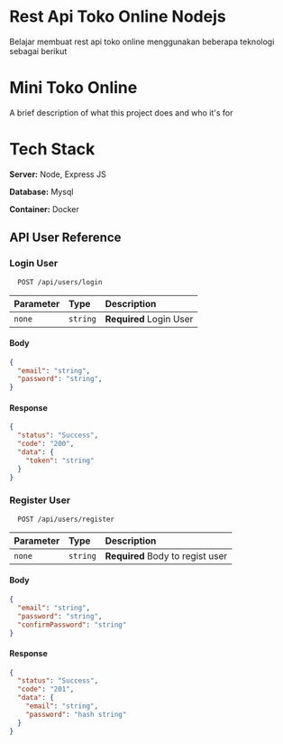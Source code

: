 # Rest Api Toko Online Nodejs
Belajar membuat rest api toko online menggunakan beberapa teknologi sebagai berikut

# Mini Toko Online 
A brief description of what this project does and who it's for


# Tech Stack

**Server:** Node, Express JS

**Database:** Mysql

**Container:** Docker



## API User Reference

### Login User

```http
  POST /api/users/login
```

| Parameter | Type     | Description                |
| :-------- | :------- | :------------------------- |
| `none` | `string` | **Required** Login User |

#### Body 
```json
{
  "email": "string",
  "password": "string",
}
```

#### Response
```json
{
  "status": "Success",
  "code": "200",
  "data": {
    "token": "string"
  }
}
```


### Register User

```http
  POST /api/users/register
```

| Parameter | Type     | Description                       |
| :-------- | :------- | :-------------------------------- |
| `none`      | `string` | **Required** Body to regist user |

#### Body
```json
{
  "email": "string",
  "password": "string",
  "confirmPassword": "string"
}
```

#### Response
```json
{
  "status": "Success",
  "code": "201",
  "data": {
    "email": "string",
    "password": "hash string"
  }
}
```


